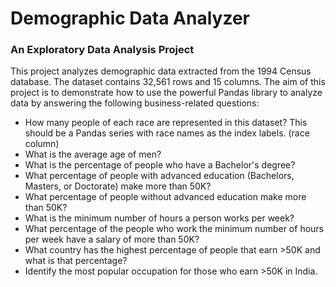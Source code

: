 # Demographic Data Analyzer
### An Exploratory Data Analysis Project

This project analyzes demographic data extracted from the 1994 Census database. The dataset contains 32,561 rows and 15 columns. The aim of this project is to demonstrate how to use the powerful Pandas library to analyze data by answering the following business-related questions:

- How many people of each race are represented in this dataset? This should be a Pandas series with race names as the index labels. (race column)
- What is the average age of men?
- What is the percentage of people who have a Bachelor's degree?
- What percentage of people with advanced education (Bachelors, Masters, or Doctorate) make more than 50K?
- What percentage of people without advanced education make more than 50K?
- What is the minimum number of hours a person works per week?
- What percentage of the people who work the minimum number of hours per week have a salary of more than 50K?
- What country has the highest percentage of people that earn >50K and what is that percentage?
- Identify the most popular occupation for those who earn >50K in India.


